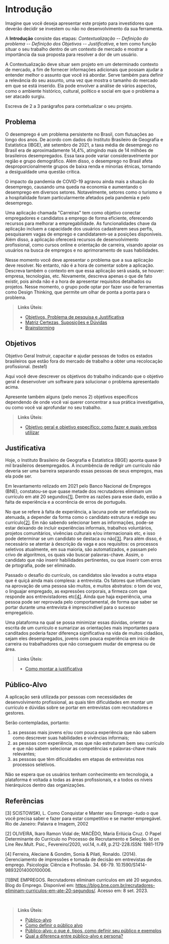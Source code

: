 # Introdução

Imagine que você deseja apresentar este projeto para investidores que deverão decidir se investem ou não no desenvolvimento da sua ferramenta.

A **Introdução** consiste das etapas: *Contextualização -- Definição do problema -- Definição dos Objetivos -- Justificativa*, e tem como função situar o seu trabalho dentro de um contexto de mercado e mostrar a importância da sua proposta para resolver a dor de um usuário.


A Contextualização deve situar sem projeto em um determinado contexto de mercado, a fim de fornecer informações adicionais que possam ajudar a entender melhor o assunto que você irá abordar. Serve também para definir a relevância do seu assunto, uma vez que mostra o tamanho do mercado em que se está inserido. Ela pode envolver a análise de vários aspectos, como o ambiente histórico, cultural, político e social em que o problema a ser atacado surgiu.

Escreva de 2 a 3 parágrafos para contetualizar o seu projeto.

## Problema

O desemprego é um problema persistente no Brasil, com flutuações ao longo dos anos. De acordo com dados do Instituto Brasileiro de Geografia e Estatística (IBGE), até setembro de 2021, a taxa média de desemprego no Brasil era de aproximadamente 14,4%, atingindo mais de 14 milhões de brasileiros desempregados. Essa taxa pode variar consideravelmente por região e grupo demográfico. Além disso, o desemprego no Brasil afeta desproporcionalmente grupos de baixa renda e minorias étnicas, tornando a desigualdade uma questão crítica.

O impacto da pandemia de COVID-19 agravou ainda mais a situação do desemprego, causando uma queda na economia e aumentando o desemprego em diversos setores. Notavelmente, setores como o turismo e a hospitalidade foram particularmente afetados pela pandemia e pelo desemprego.

Uma aplicação chamada "Carreiras" tem como objetivo conectar empregadores e candidatos a emprego de forma eficiente, oferecendo recursos para melhorar a empregabilidade.
As funcionalidades chave da aplicação incluem a capacidade dos usuários cadastrarem seus perfis, pesquisarem vagas de emprego e candidatarem-se a posições disponíveis. Além disso, a aplicação oferecerá recursos de desenvolvimento profissional, como cursos online e orientação de carreira, visando apoiar os usuários na busca de empregos e no aprimoramento de suas habilidades.

Nesse momento você deve apresentar o problema que a sua aplicação deve  resolver. No entanto, não é a hora de comentar sobre a aplicação.
Descreva também o contexto em que essa aplicação será usada, se  houver: empresa, tecnologias, etc. Novamente, descreva apenas o que de  fato existir, pois ainda não é a hora de apresentar requisitos  detalhados ou projetos.
Nesse momento, o grupo pode optar por fazer uso  de ferramentas como Design Thinking, que permite um olhar de ponta a ponta para o problema.

> **Links Úteis**:
> - [Objetivos, Problema de pesquisa e Justificativa](https://medium.com/@versioparole/objetivos-problema-de-pesquisa-e-justificativa-c98c8233b9c3)
> - [Matriz Certezas, Suposições e Dúvidas](https://medium.com/educa%C3%A7%C3%A3o-fora-da-caixa/matriz-certezas-suposi%C3%A7%C3%B5es-e-d%C3%BAvidas-fa2263633655)
> - [Brainstorming](https://www.euax.com.br/2018/09/brainstorming/)

## Objetivos

Objetivo Geral
Instruir, capacitar e ajudar pessoas de todos os estados brasileiros que estão fora do mercado de trabalho a obter uma recolocação profissional. (teste1)




Aqui você deve descrever os objetivos do trabalho indicando que o objetivo geral é desenvolver um software para solucionar o problema apresentado acima. 

Apresente também alguns (pelo menos 2) objetivos específicos dependendo de onde você vai querer concentrar a sua prática investigativa, ou como você vai aprofundar no seu trabalho.
 
> **Links Úteis**:
> - [Objetivo geral e objetivo específico: como fazer e quais verbos utilizar](https://blog.mettzer.com/diferenca-entre-objetivo-geral-e-objetivo-especifico/)

## Justificativa

Hoje, o Instituto Brasileiro de Geografia e Estatística (IBGE) aponta quase 9 mil brasileiros desempregados. A incumbência de redigir um currículo não deveria ser uma barreira separando essas pessoas de seus empregos, mas ela pode ser.

Em levantamento relizado em 2021 pelo Banco Nacional de Empregos (BNE), constatou-se que quase metade dos recrutadores eliminam um currículo em até 20 segundos[[1]](https://blog.bne.com.br/recrutadores-eliminam-curriculos-em-ate-20-segundos/). Dentre as razões para esse dado, estão a falta de experiência e a ocorrência de erros de português.

No que se refere à falta de experiência, a lacuna pode ser enfatizada ou atenuada, a depender da forma como o candidato estrutura e redige seu currículo[[2]](). Em não sabendo selecionar bem as informações, pode-se estar deixando de incluir experiências informais, trabalhos voluntários, projetos comunitários, vivências culturais e/ou internacionais etc, e isso pode determinar se um candidato se destaca ou não[[3]](#3). Para além disso, é necessário se atentar à descrição da vaga e aos requisitos: os processos seletivos atualmente, em sua maioria, são automatizados, e passam pelo crivo de algoritmos, os quais vão buscar palavras-chave. Assim, o candidato que não inserir habilidades pertinentes, ou que inserir com erros de prtografia, pode ser eliminado.

Passado o desafio do currículo, os candidatos são levados a outra etapa que é quiçá ainda mais complexa: a entrevista. Os fatores que influenciam na aprovação de uma pessoa são muitos, e muitos abstratos: o tom de voz, o linguajar empregado, as expressões corporais, a firmeza com que responde aos entrevistadores etc[[4]](). Ainda que haja experiência, uma pessoa pode ser reprovada pelo comportamental, de forma que saber se portar durante uma entrevista é imprescindível para o sucesso empregatício.

Uma plataforma na qual se possa minimizar essas dúvidas, orientar na escrita de um currículo e sumarizar as orientações mais importantes para canditados poderia fazer diferença significativa na vida de muitos cidadãos, sejam eles desempregados, jovens com pouca experiência em início de carreira ou trabalhadores que não conseguem mudar de empresa ou de área.


> **Links Úteis**:
> - [Como montar a justificativa](https://guiadamonografia.com.br/como-montar-justificativa-do-tcc/)

## Público-Alvo

A aplicação será utilizada por pessoas com necessidades de desenvolvimento profissional, as quais têm dificuldades em montar um currículo e dúvidas sobre se portar em entrevistas com recrutadores e gestores. 

Serão contempladas, portanto:
1. as pessoas mais jovens e/ou com pouca experiência que não sabem como descrever suas habilidades e vivências informais;
2. as pessoas com  experiência, mas que não estruturam bem seu currículo e que não sabem selecionar as competências e palavras-chave mais relevantes;
3. as pessoas que têm dificuldades em etapas de entrevistas nos processos seletivos.

Não se espera que os usuários tenham conhecimento em tecnologia, a plataforma é voltada a todas as áreas profissionais, e a todos os níveis hierárquicos dentro das organizações.

## Referências

[3] SCISTOWSKI, L. Como Conquistar e Manter seu Emprego –tudo o que você precisa saber e fazer para estar competitivo e se manter empregável. Rio de Janeiro: Palavra e Imagem, 2002

[2] OLIVEIRA, Ikaro  Ramon  Vidal  de;  MACÊDO, Maria  Erilúcia  Cruz. O  Papel Determinante  do Currículo no Processo de Recrutamento e Seleção. Id on Line Rev.Mult. Psic., Fevereiro/2020,  vol.14, n.49, p.212-228.ISSN: 1981-1179

[4] Ferreira, Aleciane & Gondim, Sonia & Pilati, Ronaldo. (2014). Gerenciamento de impressões e tomada de decisão em entrevistas de emprego. Psicologia: Ciência e Profissão. 34. 66-79. 10.1590/S1414-98932014000100006.

[1]BNE EMPREGOS. Recrutadores eliminam currículos em até 20 segundos. Blog do Emprego. Disponível em: <https://blog.bne.com.br/recrutadores-eliminam-curriculos-em-ate-20-segundos/>. Acesso em: 8 set. 2023.

‌ <!-- olhar a forma correta de fazer as referencias -->
> **Links Úteis**:
> - [Público-alvo](https://blog.hotmart.com/pt-br/publico-alvo/)
> - [Como definir o público alvo](https://exame.com/pme/5-dicas-essenciais-para-definir-o-publico-alvo-do-seu-negocio/)
> - [Público-alvo: o que é, tipos, como definir seu público e exemplos](https://klickpages.com.br/blog/publico-alvo-o-que-e/)
> - [Qual a diferença entre público-alvo e persona?](https://rockcontent.com/blog/diferenca-publico-alvo-e-persona/)
